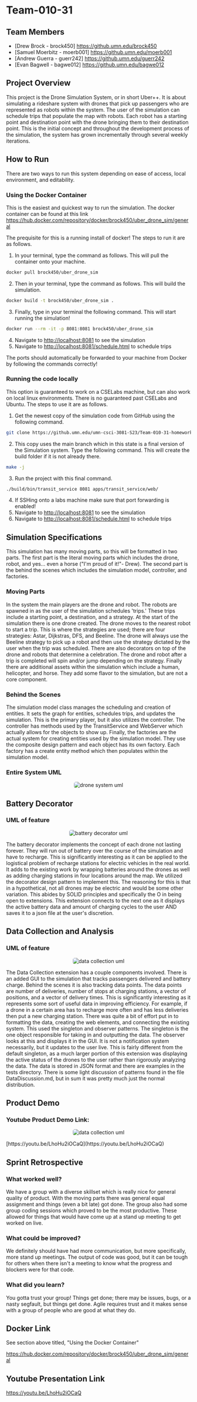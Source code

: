 
# Team-010-31

## Team Members

- [Drew Brock - brock450] <https://github.umn.edu/brock450>
- [Samuel Moerbitz - moerb001] <https://github.umn.edu/moerb001>
- [Andrew Guerra - guerr242] <https://github.umn.edu/guerr242>
- [Evan Bagwell - bagwe012] <https://github.umn.edu/bagwe012>
  
## Project Overview

This project is the Drone Simulation System, or in short Uber++. It is about simulating a rideshare system with drones that pick up passengers who are represented as robots within the system. The user of the simulation can schedule trips that populate the map with robots. Each robot has a starting point and destination point with the drone bringing them to their destination point. This is the initial concept and throughout the development process of the simulation, the system has grown incrementally through several weekly iterations.

## How to Run

There are two ways to run this system depending on ease of access, local environment, and editability.

### Using the Docker Container

This is the easiest and quickest way to run the simulation. The docker container can be found at this link <https://hub.docker.com/repository/docker/brock450/uber_drone_sim/general>

The prequisite for this is a running install of docker! The steps to run it are as follows.

1. In your terminal, type the command as follows. This will pull the container onto your machine.

```bash
docker pull brock450/uber_drone_sim
```

2. Then in your terminal, type the command as follows. This will build the simulation.

```bash
docker build -t brock450/uber_drone_sim .
```

3. Finally, type in your terminal the following command. This will start running the simulation!

```bash
docker run --rm -it -p 8081:8081 brock450/uber_drone_sim
```

4. Navigate to <http://localhost:8081> to see the simulation
5. Navigate to <http://localhost:8081/schedule.html> to schedule trips

The ports should automatically be forwarded to your machine from Docker by following the commands correctly!

### Running the code locally

This option is guaranteed to work on a CSELabs machine, but can also work on local linux environments. There is no guaranteed past CSELabs and Ubuntu. The steps to use it are as follows.

1. Get the newest copy of the simulation code from GitHub using the following command.

```bash
git clone https://github.umn.edu/umn-csci-3081-S23/Team-010-31-homework4.git
```

2. This copy uses the main branch which in this state is a final version of the Simulation system. Type the following command. This will create the build folder if it is not already there.

```bash
make -j
```

3. Run the project with this final command.

```bash
./build/bin/transit_service 8081 apps/transit_service/web/
```

4. If SSHing onto a labs machine make sure that port forwarding is enabled!
5. Navigate to <http://localhost:8081> to see the simulation
6. Navigate to <http://localhost:8081/schedule.html> to schedule trips

## Simulation Specifications

This simulation has many moving parts, so this will be formatted in two parts. The first part is the literal moving parts which includes the drone, robot, and yes... even a horse ("I'm proud of it!"- Drew). The second part is the behind the scenes which includes the simulation model, controller, and factories.

### Moving Parts

In the system the main players are the drone and robot. The robots are spawned in as the user of the simulation schedules 'trips.' These trips include a starting point, a destination, and a strategy. At the start of the simulation there is one drone created. The drone moves to the nearest robot to start a trip. This is where the strategies are used; there are four strategies: Astar, Dijkstras, DFS, and Beeline. The drone will always use the Beeline strategy to pick up a robot and then use the strategy dictated by the user when the trip was scheduled. There are also decorators on top of the drone and robots that determine a celebration. The drone and robot after a trip is completed will spin and/or jump depending on the strategy. Finally there are additional assets within the simulation which include a human, helicopter, and horse. They add some flavor to the simulation, but are not a core component.

### Behind the Scenes

The simulation model class manages the scheduling and creation of entities. It sets the graph for entities, schedules trips, and updates the simulation. This is the primary player, but it also utilizes the controller. The controller has methods used by the TransitService and WebServer which actually allows for the objects to show up. Finally, the factories are the actual system for creating entities used by the simulation model. They use the composite design pattern and each object has its own factory. Each factory has a create entity method which then populates within the simulation model.

### Entire System UML

<p align="center"> <img src="pics/DroneSystemUML.png" alt="drone system uml" class="shadow" style="height:auto;width:auto;border-radius:5px;1"></p>

## Battery Decorator

### UML of feature

<p align="center"> <img src="pics/BatteryDecoratorUML.png" alt="battery decorator uml" class="shadow" style="height:auto;width:auto;border-radius:5px;1"></p>

The battery decorator implements the concept of each drone not lasting forever. They will run out of battery over the course of the simulation and have to recharge. This is significantly interesting as it can be applied to the logistical problem of recharge stations for electric vehicles in the real world.
It adds to the existing work by wrapping batteries around the drones as well as adding charging stations in four locations around the map. We utilized the decorator design pattern to implement this. The reasoning for this is that in a hypothetical, not all drones may be electric and would be some other variation. This abides by SOLID principles and specifically the O in being open to extensions. This extension connects to the next one as it displays the active battery data and amount of charging cycles to the user AND saves it to a json file at the user's discretion.

## Data Collection and Analysis

### UML of feature

<p align="center"> <img src="pics/DataCollectionUML.png" alt="data collection uml" class="shadow" style="height:auto;width:auto;border-radius:5px;1"></p>

The Data Collection extension has a couple components involved. There is an added GUI to the simulation that tracks passengers delivered and battery charge. Behind the scenes it is also tracking data points. The data points are number of deliveries, number of stops at charging stations, a vector of positions, and a vector of delivery times. This is significantly interesting as it represents some sort of useful data in improving efficiency. For example, if a drone in a certain area has to recharge more often and has less deliveries then put a new charging station. There was quite a bit of effort put in to formatting the data, creating the web elements, and connecting the existing system. This used the singleton and observer patterns. The singleton is the one object responsible for taking in and outputting the data. The observer looks at this and displays it in the GUI. It is not a notification system necessarily, but it updates to the user live. This is fairly different from the default singleton, as a much larger portion of this extension was displaying the active status of the drones to the user rather than rigorously analyzing the data. The data is stored in JSON format and there are examples in the tests directory. There is some light discussion of patterns found in the file DataDiscussion.md, but in sum it was pretty much just the normal distribution.

## Product Demo

### Youtube Product Demo Link:
<p align="center"> <img src="pics/Thumbnail_resize.jpg" alt="data collection uml" class="shadow" style="height:auto;width:auto;border-radius:5px;1"></p>
[https://youtu.be/LhoHu2iOCaQ](https://youtu.be/LhoHu2iOCaQ)

## Sprint Retrospective

### What worked well?

We have a group with a diverse skillset which is really nice for general quality of product. With the moving parts there was general equal assignment and things (even a bit late) got done. The group also had some group coding sessions which proved to be the most productive. These allowed for things that would have come up at a stand up meeting to get worked on live.

### What could be improved?

We definitely should have had more communication, but more specifically, more stand up meetings. The output of code was good, but it can be tough for others when there isn't a meeting to know what the progress and blockers were for that code.

### What did you learn?

You gotta trust your group! Things get done; there may be issues, bugs, or a nasty segfault, but things get done. Agile requires trust and it makes sense with a group of people who are good at what they do.

## Docker Link

See section above titled, "Using the Docker Container"

<https://hub.docker.com/repository/docker/brock450/uber_drone_sim/general>

## Youtube Presentation Link

https://youtu.be/LhoHu2iOCaQ
